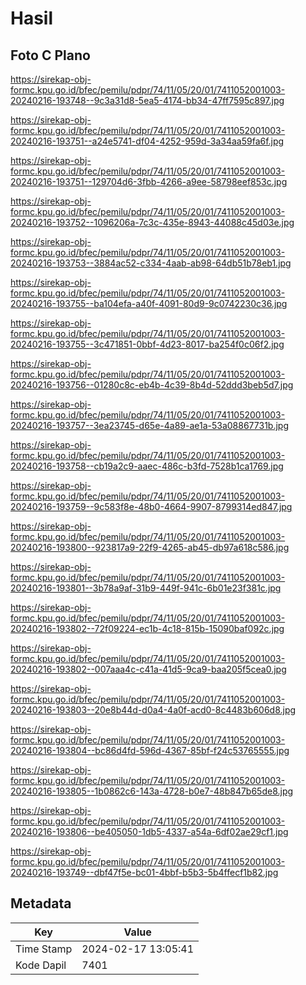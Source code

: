 # Hasil

## Foto C Plano

https://sirekap-obj-formc.kpu.go.id/bfec/pemilu/pdpr/74/11/05/20/01/7411052001003-20240216-193748--9c3a31d8-5ea5-4174-bb34-47ff7595c897.jpg

https://sirekap-obj-formc.kpu.go.id/bfec/pemilu/pdpr/74/11/05/20/01/7411052001003-20240216-193751--a24e5741-df04-4252-959d-3a34aa59fa6f.jpg

https://sirekap-obj-formc.kpu.go.id/bfec/pemilu/pdpr/74/11/05/20/01/7411052001003-20240216-193751--129704d6-3fbb-4266-a9ee-58798eef853c.jpg

https://sirekap-obj-formc.kpu.go.id/bfec/pemilu/pdpr/74/11/05/20/01/7411052001003-20240216-193752--1096206a-7c3c-435e-8943-44088c45d03e.jpg

https://sirekap-obj-formc.kpu.go.id/bfec/pemilu/pdpr/74/11/05/20/01/7411052001003-20240216-193753--3884ac52-c334-4aab-ab98-64db51b78eb1.jpg

https://sirekap-obj-formc.kpu.go.id/bfec/pemilu/pdpr/74/11/05/20/01/7411052001003-20240216-193755--ba104efa-a40f-4091-80d9-9c0742230c36.jpg

https://sirekap-obj-formc.kpu.go.id/bfec/pemilu/pdpr/74/11/05/20/01/7411052001003-20240216-193755--3c471851-0bbf-4d23-8017-ba254f0c06f2.jpg

https://sirekap-obj-formc.kpu.go.id/bfec/pemilu/pdpr/74/11/05/20/01/7411052001003-20240216-193756--01280c8c-eb4b-4c39-8b4d-52ddd3beb5d7.jpg

https://sirekap-obj-formc.kpu.go.id/bfec/pemilu/pdpr/74/11/05/20/01/7411052001003-20240216-193757--3ea23745-d65e-4a89-ae1a-53a08867731b.jpg

https://sirekap-obj-formc.kpu.go.id/bfec/pemilu/pdpr/74/11/05/20/01/7411052001003-20240216-193758--cb19a2c9-aaec-486c-b3fd-7528b1ca1769.jpg

https://sirekap-obj-formc.kpu.go.id/bfec/pemilu/pdpr/74/11/05/20/01/7411052001003-20240216-193759--9c583f8e-48b0-4664-9907-8799314ed847.jpg

https://sirekap-obj-formc.kpu.go.id/bfec/pemilu/pdpr/74/11/05/20/01/7411052001003-20240216-193800--923817a9-22f9-4265-ab45-db97a618c586.jpg

https://sirekap-obj-formc.kpu.go.id/bfec/pemilu/pdpr/74/11/05/20/01/7411052001003-20240216-193801--3b78a9af-31b9-449f-941c-6b01e23f381c.jpg

https://sirekap-obj-formc.kpu.go.id/bfec/pemilu/pdpr/74/11/05/20/01/7411052001003-20240216-193802--72f09224-ec1b-4c18-815b-15090baf092c.jpg

https://sirekap-obj-formc.kpu.go.id/bfec/pemilu/pdpr/74/11/05/20/01/7411052001003-20240216-193802--007aaa4c-c41a-41d5-9ca9-baa205f5cea0.jpg

https://sirekap-obj-formc.kpu.go.id/bfec/pemilu/pdpr/74/11/05/20/01/7411052001003-20240216-193803--20e8b44d-d0a4-4a0f-acd0-8c4483b606d8.jpg

https://sirekap-obj-formc.kpu.go.id/bfec/pemilu/pdpr/74/11/05/20/01/7411052001003-20240216-193804--bc86d4fd-596d-4367-85bf-f24c53765555.jpg

https://sirekap-obj-formc.kpu.go.id/bfec/pemilu/pdpr/74/11/05/20/01/7411052001003-20240216-193805--1b0862c6-143a-4728-b0e7-48b847b65de8.jpg

https://sirekap-obj-formc.kpu.go.id/bfec/pemilu/pdpr/74/11/05/20/01/7411052001003-20240216-193806--be405050-1db5-4337-a54a-6df02ae29cf1.jpg

https://sirekap-obj-formc.kpu.go.id/bfec/pemilu/pdpr/74/11/05/20/01/7411052001003-20240216-193749--dbf47f5e-bc01-4bbf-b5b3-5b4ffecf1b82.jpg


## Metadata

| Key        | Value               |
| ---------- | ------------------- |
| Time Stamp | 2024-02-17 13:05:41 |
| Kode Dapil | 7401                |




